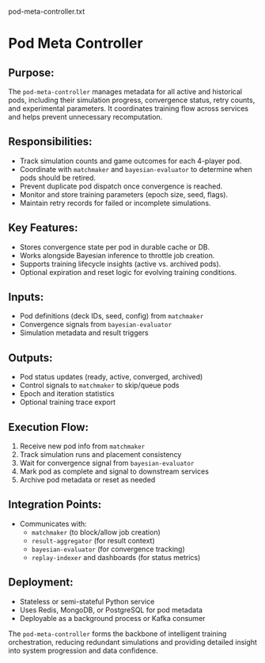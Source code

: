 pod-meta-controller.txt

Pod Meta Controller
===================

Purpose:
--------
The `pod-meta-controller` manages metadata for all active and historical pods, including their simulation progress, convergence status, retry counts, and experimental parameters. It coordinates training flow across services and helps prevent unnecessary recomputation.

Responsibilities:
-----------------
- Track simulation counts and game outcomes for each 4-player pod.
- Coordinate with `matchmaker` and `bayesian-evaluator` to determine when pods should be retired.
- Prevent duplicate pod dispatch once convergence is reached.
- Monitor and store training parameters (epoch size, seed, flags).
- Maintain retry records for failed or incomplete simulations.

Key Features:
-------------
- Stores convergence state per pod in durable cache or DB.
- Works alongside Bayesian inference to throttle job creation.
- Supports training lifecycle insights (active vs. archived pods).
- Optional expiration and reset logic for evolving training conditions.

Inputs:
-------
- Pod definitions (deck IDs, seed, config) from `matchmaker`
- Convergence signals from `bayesian-evaluator`
- Simulation metadata and result triggers

Outputs:
--------
- Pod status updates (ready, active, converged, archived)
- Control signals to `matchmaker` to skip/queue pods
- Epoch and iteration statistics
- Optional training trace export

Execution Flow:
---------------
1. Receive new pod info from `matchmaker`
2. Track simulation runs and placement consistency
3. Wait for convergence signal from `bayesian-evaluator`
4. Mark pod as complete and signal to downstream services
5. Archive pod metadata or reset as needed

Integration Points:
-------------------
- Communicates with:
   - `matchmaker` (to block/allow job creation)
   - `result-aggregator` (for result context)
   - `bayesian-evaluator` (for convergence tracking)
   - `replay-indexer` and dashboards (for status metrics)

Deployment:
-----------
- Stateless or semi-stateful Python service
- Uses Redis, MongoDB, or PostgreSQL for pod metadata
- Deployable as a background process or Kafka consumer

The `pod-meta-controller` forms the backbone of intelligent training orchestration, reducing redundant simulations and providing detailed insight into system progression and data confidence.
